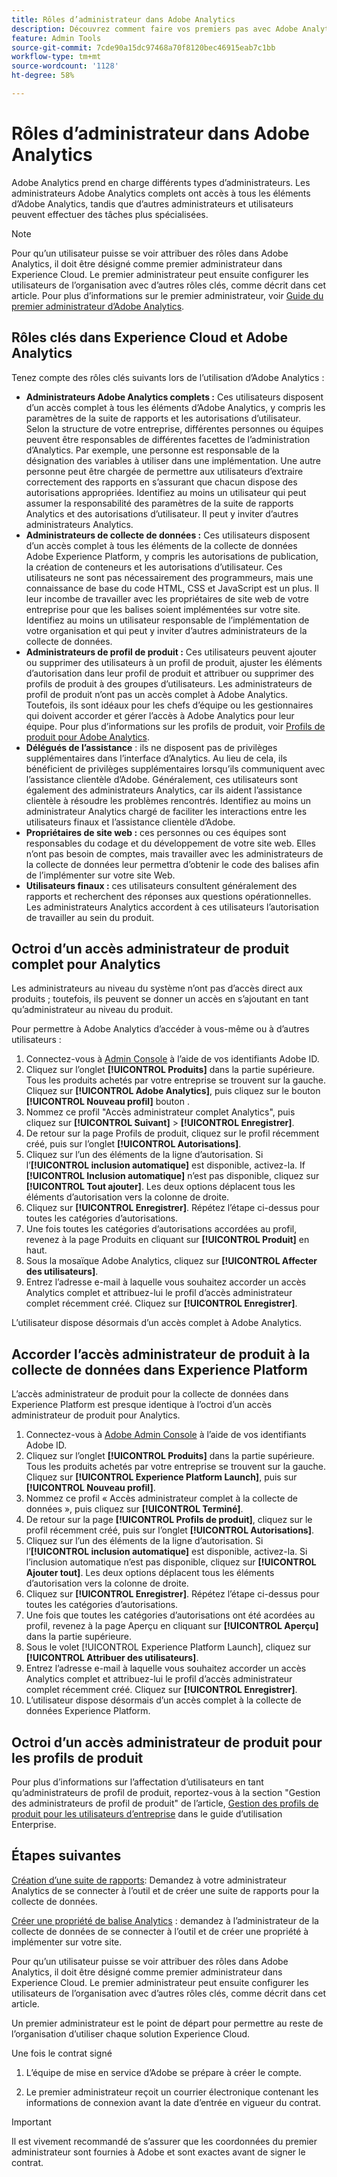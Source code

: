 ```yaml
---
title: Rôles d’administrateur dans Adobe Analytics
description: Découvrez comment faire vos premiers pas avec Adobe Analytics, les types de rôles généraux et la connexion à l’interface utilisateur.
feature: Admin Tools
source-git-commit: 7cde90a15dc97468a70f8120bec46915eab7c1bb
workflow-type: tm+mt
source-wordcount: '1128'
ht-degree: 58%

---
```


# Rôles d’administrateur dans Adobe Analytics

Adobe Analytics prend en charge différents types d’administrateurs. Les administrateurs Adobe Analytics complets ont accès à tous les éléments d’Adobe Analytics, tandis que d’autres administrateurs et utilisateurs peuvent effectuer des tâches plus spécialisées.

>[!NOTE]
>
>Pour qu’un utilisateur puisse se voir attribuer des rôles dans Adobe Analytics, il doit être désigné comme premier administrateur dans Experience Cloud. Le premier administrateur peut ensuite configurer les utilisateurs de l’organisation avec d’autres rôles clés, comme décrit dans cet article. Pour plus d’informations sur le premier administrateur, voir [Guide du premier administrateur d’Adobe Analytics](/help/admin/admin-console/first-admin-guide.md).


## Rôles clés dans Experience Cloud et Adobe Analytics

Tenez compte des rôles clés suivants lors de l’utilisation d’Adobe Analytics :

* **Administrateurs Adobe Analytics complets :** Ces utilisateurs disposent d’un accès complet à tous les éléments d’Adobe Analytics, y compris les paramètres de la suite de rapports et les autorisations d’utilisateur. Selon la structure de votre entreprise, différentes personnes ou équipes peuvent être responsables de différentes facettes de l’administration d’Analytics. Par exemple, une personne est responsable de la désignation des variables à utiliser dans une implémentation. Une autre personne peut être chargée de permettre aux utilisateurs d’extraire correctement des rapports en s’assurant que chacun dispose des autorisations appropriées. Identifiez au moins un utilisateur qui peut assumer la responsabilité des paramètres de la suite de rapports Analytics et des autorisations d’utilisateur. Il peut y inviter d’autres administrateurs Analytics.
* **Administrateurs de collecte de données :** Ces utilisateurs disposent d’un accès complet à tous les éléments de la collecte de données Adobe Experience Platform, y compris les autorisations de publication, la création de conteneurs et les autorisations d’utilisateur. Ces utilisateurs ne sont pas nécessairement des programmeurs, mais une connaissance de base du code HTML, CSS et JavaScript est un plus. Il leur incombe de travailler avec les propriétaires de site web de votre entreprise pour que les balises soient implémentées sur votre site. Identifiez au moins un utilisateur responsable de l’implémentation de votre organisation et qui peut y inviter d’autres administrateurs de la collecte de données.
* **Administrateurs de profil de produit :** Ces utilisateurs peuvent ajouter ou supprimer des utilisateurs à un profil de produit, ajuster les éléments d’autorisation dans leur profil de produit et attribuer ou supprimer des profils de produit à des groupes d’utilisateurs. Les administrateurs de profil de produit n’ont pas un accès complet à Adobe Analytics. Toutefois, ils sont idéaux pour les chefs d’équipe ou les gestionnaires qui doivent accorder et gérer l’accès à Adobe Analytics pour leur équipe. Pour plus d’informations sur les profils de produit, voir [Profils de produit pour Adobe Analytics](/help/admin/admin-console/permissions/product-profile.md).
* **Délégués de l’assistance** : ils ne disposent pas de privilèges supplémentaires dans l’interface d’Analytics. Au lieu de cela, ils bénéficient de privilèges supplémentaires lorsqu’ils communiquent avec l’assistance clientèle d’Adobe. Généralement, ces utilisateurs sont également des administrateurs Analytics, car ils aident l’assistance clientèle à résoudre les problèmes rencontrés. Identifiez au moins un administrateur Analytics chargé de faciliter les interactions entre les utilisateurs finaux et l’assistance clientèle d’Adobe.
* **Propriétaires de site web :** ces personnes ou ces équipes sont responsables du codage et du développement de votre site web. Elles n’ont pas besoin de comptes, mais travailler avec les administrateurs de la collecte de données leur permettra d’obtenir le code des balises afin de l’implémenter sur votre site Web.
* **Utilisateurs finaux :** ces utilisateurs consultent généralement des rapports et recherchent des réponses aux questions opérationnelles. Les administrateurs Analytics accordent à ces utilisateurs l’autorisation de travailler au sein du produit.

## Octroi d’un accès administrateur de produit complet pour Analytics

Les administrateurs au niveau du système n’ont pas d’accès direct aux produits ; toutefois, ils peuvent se donner un accès en s’ajoutant en tant qu’administrateur au niveau du produit.

Pour permettre à Adobe Analytics d’accéder à vous-même ou à d’autres utilisateurs :

1. Connectez-vous à [Admin Console](https://adminconsole.adobe.com/) à l’aide de vos identifiants Adobe ID.
1. Cliquez sur l’onglet **[!UICONTROL Produits]** dans la partie supérieure. Tous les produits achetés par votre entreprise se trouvent sur la gauche. Cliquez sur **[!UICONTROL Adobe Analytics]**, puis cliquez sur le bouton **[!UICONTROL Nouveau profil]** bouton .
1. Nommez ce profil &quot;Accès administrateur complet Analytics&quot;, puis cliquez sur **[!UICONTROL Suivant]** > **[!UICONTROL Enregistrer]**.
1. De retour sur la page Profils de produit, cliquez sur le profil récemment créé, puis sur l’onglet **[!UICONTROL Autorisations]**.
1. Cliquez sur l’un des éléments de la ligne d’autorisation. Si l’**[!UICONTROL inclusion automatique]** est disponible, activez-la. If **[!UICONTROL Inclusion automatique]** n’est pas disponible, cliquez sur **[!UICONTROL Tout ajouter]**. Les deux options déplacent tous les éléments d’autorisation vers la colonne de droite.
1. Cliquez sur **[!UICONTROL Enregistrer]**.
Répétez l’étape ci-dessus pour toutes les catégories d’autorisations.
1. Une fois toutes les catégories d’autorisations accordées au profil, revenez à la page Produits en cliquant sur **[!UICONTROL Produit]** en haut.
1. Sous la mosaïque Adobe Analytics, cliquez sur **[!UICONTROL Affecter des utilisateurs]**.
1. Entrez l’adresse e-mail à laquelle vous souhaitez accorder un accès Analytics complet et attribuez-lui le profil d’accès administrateur complet récemment créé. Cliquez sur **[!UICONTROL Enregistrer]**.

L’utilisateur dispose désormais d’un accès complet à Adobe Analytics.

## Accorder l’accès administrateur de produit à la collecte de données dans Experience Platform

L’accès administrateur de produit pour la collecte de données dans Experience Platform est presque identique à l’octroi d’un accès administrateur de produit pour Analytics.

1. Connectez-vous à [Adobe Admin Console](https://adminconsole.adobe.com) à l’aide de vos identifiants Adobe ID.
1. Cliquez sur l’onglet **[!UICONTROL Produits]** dans la partie supérieure. Tous les produits achetés par votre entreprise se trouvent sur la gauche. Cliquez sur **[!UICONTROL Experience Platform Launch]**, puis sur **[!UICONTROL Nouveau profil]**.
1. Nommez ce profil « Accès administrateur complet à la collecte de données », puis cliquez sur **[!UICONTROL Terminé]**.
1. De retour sur la page **[!UICONTROL Profils de produit]**, cliquez sur le profil récemment créé, puis sur l’onglet **[!UICONTROL Autorisations]**.
1. Cliquez sur l’un des éléments de la ligne d’autorisation. Si l’**[!UICONTROL inclusion automatique]** est disponible, activez-la. Si l’inclusion automatique n’est pas disponible, cliquez sur **[!UICONTROL Ajouter tout]**. Les deux options déplacent tous les éléments d’autorisation vers la colonne de droite.
1. Cliquez sur **[!UICONTROL Enregistrer]**. Répétez l’étape ci-dessus pour toutes les catégories d’autorisations.
1. Une fois que toutes les catégories d’autorisations ont été acordées au profil, revenez à la page Aperçu en cliquant sur **[!UICONTROL Aperçu]** dans la partie supérieure.
1. Sous le volet [!UICONTROL Experience Platform Launch], cliquez sur **[!UICONTROL Attribuer des utilisateurs]**.
1. Entrez l’adresse e-mail à laquelle vous souhaitez accorder un accès Analytics complet et attribuez-lui le profil d’accès administrateur complet récemment créé. Cliquez sur **[!UICONTROL Enregistrer]**.
1. L’utilisateur dispose désormais d’un accès complet à la collecte de données Experience Platform.

## Octroi d’un accès administrateur de produit pour les profils de produit

Pour plus d’informations sur l’affectation d’utilisateurs en tant qu’administrateurs de profil de produit, reportez-vous à la section &quot;Gestion des administrateurs de profil de produit&quot; de l’article, [Gestion des profils de produit pour les utilisateurs d’entreprise](https://helpx.adobe.com/enterprise/using/manage-product-profiles.html) dans le guide d’utilisation Enterprise.

## Étapes suivantes

[Création d’une suite de rapports](/help/admin/c-manage-report-suites/c-new-report-suite/t-create-a-report-suite.md): Demandez à votre administrateur Analytics de se connecter à l’outil et de créer une suite de rapports pour la collecte de données.

[Créer une propriété de balise Analytics](/help/implement/launch/create-analytics-property.md) : demandez à l’administrateur de la collecte de données de se connecter à l’outil et de créer une propriété à implémenter sur votre site.

Pour qu’un utilisateur puisse se voir attribuer des rôles dans Adobe Analytics, il doit être désigné comme premier administrateur dans Experience Cloud. Le premier administrateur peut ensuite configurer les utilisateurs de l’organisation avec d’autres rôles clés, comme décrit dans cet article.

Un premier administrateur est le point de départ pour permettre au reste de l’organisation d’utiliser chaque solution Experience Cloud.

Une fois le contrat signé

1. L’équipe de mise en service d’Adobe se prépare à créer le compte.

1. Le premier administrateur reçoit un courrier électronique contenant les informations de connexion avant la date d’entrée en vigueur du contrat.

>[!IMPORTANT]
>
>   Il est vivement recommandé de s’assurer que les coordonnées du premier administrateur sont fournies à Adobe et sont exactes avant de signer le contrat.